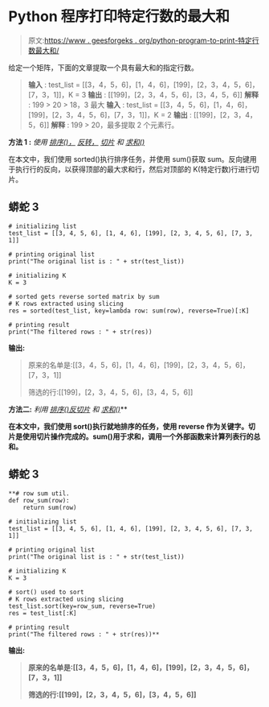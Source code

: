 # Python 程序打印特定行数的最大和

> 原文:[https://www . geesforgeks . org/python-program-to-print-特定行数最大和/](https://www.geeksforgeeks.org/python-program-to-print-a-specific-number-of-rows-with-maximum-sum/)

给定一个矩阵，下面的文章提取一个具有最大和的指定行数。

> **输入** : test_list = [[3，4，5，6]，[1，4，6]，[199]，[2，3，4，5，6]，[7，3，1]]，K = 3
> **输出** : [[199]，[2，3，4，5，6]，[3，4，5，6]]
> **解释** : 199 > 20 > 18，3 最大
> **输入** : test_list = [[3，4，5，6]，[1，4，6]，[199]，[2，3，4，5，6]，[7，3，1]]，K = 2
> **输出** : [[199]，[2，3，4，5，6]]
> **解释** : 199 > 20，最多提取 2 个元素行。

**方法 1 :** *使用* [*排序()，*](https://www.geeksforgeeks.org/sorting-algorithms/) [*反转，*](https://www.geeksforgeeks.org/python-list-reverse/) [*切片*](https://www.geeksforgeeks.org/python-list-comprehension-and-slicing/) *和* [*求和()*](https://www.geeksforgeeks.org/sum-function-python/)

在本文中，我们使用 sorted()执行排序任务，并使用 sum()获取 sum。反向键用于执行行的反向，以获得顶部的最大求和行，然后对顶部的 K(特定行数)行进行切片。

## 蟒蛇 3

```
# initializing list
test_list = [[3, 4, 5, 6], [1, 4, 6], [199], [2, 3, 4, 5, 6], [7, 3, 1]]

# printing original list
print("The original list is : " + str(test_list))

# initializing K
K = 3

# sorted gets reverse sorted matrix by sum
# K rows extracted using slicing
res = sorted(test_list, key=lambda row: sum(row), reverse=True)[:K]

# printing result
print("The filtered rows : " + str(res))
```

**输出:**

> 原来的名单是:[[3，4，5，6]，[1，4，6]，[199]，[2，3，4，5，6]，[7，3，1]]
> 
> 筛选的行:[[199]，[2，3，4，5，6]，[3，4，5，6]]

**方法二:** *利用* [*排序()*](https://www.geeksforgeeks.org/sort-in-python/)*[*反*](https://www.geeksforgeeks.org/python-list-reverse/)*[*切片*](https://www.geeksforgeeks.org/python-list-comprehension-and-slicing/) *和* [*求和()*](https://www.geeksforgeeks.org/sum-function-python/)**

**在本文中，我们使用 sort()执行就地排序的任务，使用 reverse 作为关键字。切片是使用切片操作完成的。sum()用于求和，调用一个外部函数来计算列表行的总和。**

## **蟒蛇 3**

```
**# row sum util.
def row_sum(row):
    return sum(row)

# initializing list
test_list = [[3, 4, 5, 6], [1, 4, 6], [199], [2, 3, 4, 5, 6], [7, 3, 1]]

# printing original list
print("The original list is : " + str(test_list))

# initializing K
K = 3

# sort() used to sort
# K rows extracted using slicing
test_list.sort(key=row_sum, reverse=True)
res = test_list[:K]

# printing result
print("The filtered rows : " + str(res))**
```

****输出:****

> **原来的名单是:[[3，4，5，6]，[1，4，6]，[199]，[2，3，4，5，6]，[7，3，1]]**
> 
> **筛选的行:[[199]，[2，3，4，5，6]，[3，4，5，6]]**